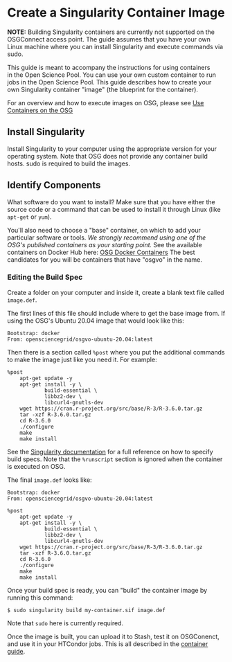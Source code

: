 Create a Singularity Container Image 
====================================



**NOTE:** Building Singularity containers are currently not supported
on the OSGConnect access point. The guide assumes that you have
your own Linux machine where you can install Singularity and
execute commands via sudo.

This guide is meant to accompany the instructions for using containers  
in the Open Science Pool. You can use your own custom container to run  
jobs in the Open Science Pool. This guide describes how to create your  
own Singularity container "image" (the blueprint for the container).         

For an overview and how to execute images on OSG, please see
[Use Containers on the OSG][osg-containers]

## Install Singularity

Install Singularity to your computer using the appropriate version for
your operating system. Note that OSG does not provide any container
build hosts. sudo is required to build the images.

## Identify Components

What software do you want to install? Make sure that you have either the source 
code or a command that can be used to install it through Linux (like `apt-get` or 
`yum`). 

You'll also need to choose a "base" container, on which to add your particular 
software or tools. *We strongly recommend using one of the OSG's published containers 
as your starting point.* See the available containers on Docker Hub here: 
[OSG Docker Containers](https://hub.docker.com/u/opensciencegrid)
The best candidates for you will be containers that have "osgvo" in the name. 

### Editing the Build Spec

Create a folder on your computer and inside it, create a blank text file 
called `image.def`.  

The first lines of this file should include where to get the base image
from. If using the OSG's Ubuntu 20.04 image that  would look like this: 

    Bootstrap: docker
    From: opensciencegrid/osgvo-ubuntu-20.04:latest

Then there is a section called `%post` where you put the additional 
commands to make the image just like you need it. For example:

    %post
        apt-get update -y
        apt-get install -y \
                build-essential \
                libbz2-dev \
                libcurl4-gnutls-dev
        wget https://cran.r-project.org/src/base/R-3/R-3.6.0.tar.gz
        tar -xzf R-3.6.0.tar.gz
        cd R-3.6.0
        ./configure
        make
        make install

See the [Singularity documentation](https://apptainer.org/user-docs/master/definition_files.html)
for a full reference on how to specify build specs. Note that the `%runscript`
section is ignored when the container is executed on OSG.

The final `image.def` looks like:

    Bootstrap: docker
    From: opensciencegrid/osgvo-ubuntu-20.04:latest
    
    %post
        apt-get update -y
        apt-get install -y \
                build-essential \
                libbz2-dev \
                libcurl4-gnutls-dev
        wget https://cran.r-project.org/src/base/R-3/R-3.6.0.tar.gz
        tar -xzf R-3.6.0.tar.gz
        cd R-3.6.0
        ./configure
        make
        make install


Once your build spec is ready, you can "build" the container image by running this command: 

    $ sudo singularity build my-container.sif image.def

Note that `sudo` here is currently required.

Once the image is built, you can upload it to Stash, test it on OSGConenct,
and use it in your HTCondor jobs. This is all described in the
[container guide][osg-containers].

[osg-containers]: 12000024676

